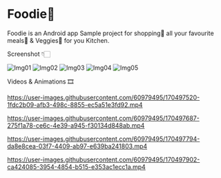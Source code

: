 # Foodie📱
Foodie is an Android app Sample project for shopping🛒 all your favourite meals🍲 &amp; Veggies🍅 for you Kitchen.


Screenshot 👇🏻


![Img01](https://user-images.githubusercontent.com/60979495/170502615-40c82d88-955b-46b2-be7f-d3d9b87b9100.jpg)
![Img02](https://user-images.githubusercontent.com/60979495/170501635-1577d533-768d-482b-94d7-0421220e23e9.jpg)
![Img03](https://user-images.githubusercontent.com/60979495/170501647-117b3e96-f440-48b8-996b-d96252135a8f.jpg)
![Img04](https://user-images.githubusercontent.com/60979495/170501656-5461ee08-bee9-479d-9421-e923ef2023b2.jpg)
![Img05](https://user-images.githubusercontent.com/60979495/170501667-d3900bdd-7ee7-471f-a75d-b8cdf40bc370.jpg)

Videos & Animations 🎞️

https://user-images.githubusercontent.com/60979495/170497520-1fdc2b09-afb3-498c-8855-ec5a51e3fd92.mp4   

https://user-images.githubusercontent.com/60979495/170497687-275f1a78-ce6c-4e39-a945-f30134d848ab.mp4

https://user-images.githubusercontent.com/60979495/170497794-da8e8cea-03f7-4409-ab97-e639ba241803.mp4

https://user-images.githubusercontent.com/60979495/170497902-ca424085-3954-4854-b515-e353ac1ecc1a.mp4








